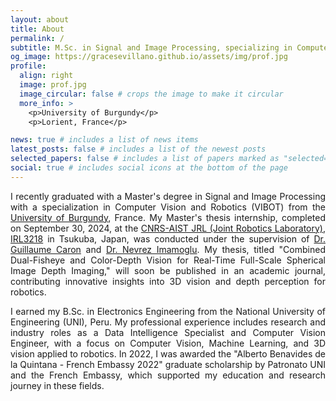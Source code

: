```yaml
---
layout: about
title: About
permalink: /
subtitle: M.Sc. in Signal and Image Processing, specializing in Computer Vision and Robotics
og_image: https://gracesevillano.github.io/assets/img/prof.jpg
profile:
  align: right
  image: prof.jpg
  image_circular: false # crops the image to make it circular
  more_info: >
    <p>University of Burgundy</p>
    <p>Lorient, France</p>

news: true # includes a list of news items
latest_posts: false # includes a list of the newest posts
selected_papers: false # includes a list of papers marked as "selected={true}"
social: true # includes social icons at the bottom of the page
---
```


<div style="text-align: justify;">
I recently graduated with a Master's degree in Signal and Image Processing with a specialization in Computer Vision and Robotics (VIBOT) from the <a href="https://www.u-bourgogne.fr/" target="_blank">University of Burgundy</a>, France. My Master's thesis internship, completed on September 30, 2024, at the <a href="https://unit.aist.go.jp/jrl-22022" target="_blank">CNRS-AIST JRL (Joint Robotics Laboratory), IRL3218</a> in Tsukuba, Japan, was conducted under the supervision of <a href="https://home.mis.u-picardie.fr/~g-caron/fr/" target="_blank">Dr. Guillaume Caron</a> and <a href="https://nevrez.github.io/" target="_blank">Dr. Nevrez Imamoglu</a>. My thesis, titled "Combined Dual-Fisheye and Color-Depth Vision for Real-Time Full-Scale Spherical Image Depth Imaging," will soon be published in an academic journal, contributing innovative insights into 3D vision and depth perception for robotics.

I earned my B.Sc. in Electronics Engineering from the National University of Engineering (UNI), Peru. My professional experience includes research and industry roles as a Data Intelligence Specialist and Computer Vision Engineer, with a focus on Computer Vision, Machine Learning, and 3D vision applied to robotics. In 2022, I was awarded the "Alberto Benavides de la Quintana - French Embassy 2022" graduate scholarship by Patronato UNI and the French Embassy, which supported my education and research journey in these fields.
</div>
